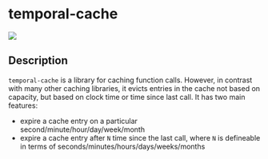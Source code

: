 
# temporal-cache

[![](https://img.shields.io/badge/project-link-green)](https://github.com/timkpaine/temporal-cache-js)

## Description
`temporal-cache` is a library for caching function calls. However, in contrast with many other caching libraries, it evicts entries in the cache not based on capacity, but based on clock time or time since last call. It has two main features:

- expire a cache entry on a particular second/minute/hour/day/week/month
- expire a cache entry after `N` time since the last call, where `N` is defineable in terms of seconds/minutes/hours/days/weeks/months




